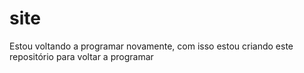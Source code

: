 # site
Estou voltando a programar novamente, com isso estou criando este repositório para voltar a programar
